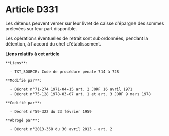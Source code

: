 # Article D331

Les détenus peuvent verser sur leur livret de caisse d'épargne des sommes prélevées sur leur part disponible.

Les opérations éventuelles de retrait sont subordonnées, pendant la détention, à l'accord du chef d'établissement.

**Liens relatifs à cet article**

	**Liens**:

	  - TXT_SOURCE: Code de procédure pénale 714 à 728

	**Modifié par**:

	  - Décret n°71-274 1971-04-15 art. 2 JORF 16 avril 1971
	  - Décret n°75-128 1978-03-07 art. 1 et art. 3 JORF 9 mars 1978

	**Codifié par**:

	  - Décret n°59-322 du 23 février 1959

	**Abrogé par**:

	  - Décret n°2013-368 du 30 avril 2013 - art. 2
